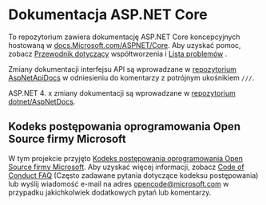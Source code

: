 # <a name="aspnet-core-docs"></a>Dokumentacja ASP.NET Core

To repozytorium zawiera dokumentację ASP.NET Core koncepcyjnych hostowaną w [docs.Microsoft.com/ASPNET/Core](https://docs.microsoft.com/aspnet/core). Aby uzyskać pomoc, zobacz [Przewodnik dotyczący](CONTRIBUTING.md) współtworzenia i [Lista problemów](https://github.com/dotnet/AspNetCore.Docs/issues) .

Zmiany dokumentacji interfejsu API są wprowadzane w [repozytorium AspNetApiDocs](https://github.com/dotnet/AspNetApiDocs) w odniesieniu do komentarzy z potrójnym ukośnikiem `///`.

ASP.NET 4. x zmiany dokumentacji są wprowadzane w [repozytorium dotnet/AspNetDocs](https://github.com/dotnet/AspNetDocs).

## <a name="microsoft-open-source-code-of-conduct"></a>Kodeks postępowania oprogramowania Open Source firmy Microsoft

W tym projekcie przyjęto [Kodeks postępowania oprogramowania Open Source firmy Microsoft](https://opensource.microsoft.com/codeofconduct/).
Aby uzyskać więcej informacji, zobacz [Code of Conduct FAQ](https://opensource.microsoft.com/codeofconduct/faq/) (Często zadawane pytania dotyczące kodeksu postępowania) lub wyślij wiadomość e-mail na adres [opencode@microsoft.com](mailto:opencode@microsoft.com) w przypadku jakichkolwiek dodatkowych pytań lub komentarzy.